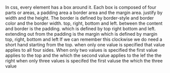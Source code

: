 In css, every element has a box around it. 
Each box is composed of four parts or areas, a padding area a border area and the margin area.
justify by width and the height. 
The border is defined by border-style and border color and the border width.
top, right, bottom and left.
between the content and border is the padding.
which is defined by top right bottom and left.
extending out from the padding is the margin which is defined by margin top, right, bottom and left
If we can remember this clockwise we do need a short hand starting from the top.
when only one value is specified that value applies to all four sides. 
When only two values is specified the first value applies to the top and the which the second value
applies to the lef the the right
when only three values is specifed the first valuse the 
which the three value
